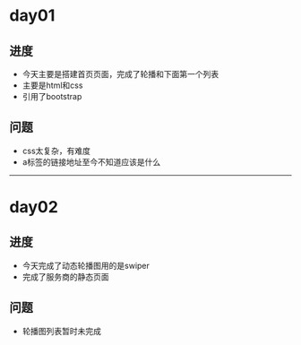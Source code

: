 # day01
## 进度
 - 今天主要是搭建首页页面，完成了轮播和下面第一个列表
 - 主要是html和css
 - 引用了bootstrap

## 问题
 - css太复杂，有难度
 - a标签的链接地址至今不知道应该是什么

----------
# day02
## 进度
 - 今天完成了动态轮播图用的是swiper
 - 完成了服务商的静态页面


## 问题
 - 轮播图列表暂时未完成



   
     
